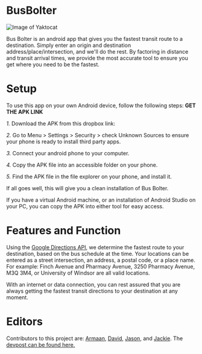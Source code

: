 # BusBolter
![Image of Yaktocat](https://cdn.discordapp.com/attachments/654163350544187393/693680981114093628/app_logo.png)

Bus Bolter is an android app that gives you the fastest transit route to a destination. Simply enter an origin and destination address/place/intersection, and we'll do the rest. By factoring in distance and transit arrival times, we provide the most accurate tool to ensure you get where you need to be the fastest.

# Setup
To use this app on your own Android device, follow the following steps: **GET THE APK LINK**

*1.* Download the APK from this dropbox link:

*2.* Go to Menu > Settings > Security > check Unknown Sources to ensure your phone is ready to install third party apps.

*3.* Connect your android phone to your computer.

*4.* Copy the APK file into an accessible folder on your phone.

*5.* Find the APK file in the file explorer on your phone, and install it.

If all goes well, this will give you a clean installation of Bus Bolter.

If you have a virtual Android machine, or an installation of Android Studio on your PC, you can copy the APK into either tool for easy access. 

# Features and Function

Using the [Google Directions API](https://developers.google.com/maps/documentation/directions/intro#TravelModes), we determine the fastest route to your destination, based on the bus schedule at the time. Your locations can be entered as a street intersection, an address, a postal code, or a place name. For example: Finch Avenue and Pharmacy Avenue, 3250 Pharmacy Avenue, M3Q 3M4, or University of Windsor are all valid locations. 

With an internet or data connection, you can rest assured that you are always getting the fastest transit directions to your destination at any moment. 


# Editors

Contributors to this project are: [Armaan](https://github.com/armaan-n), [David](https://github.com/theSlimeRancher), [Jason](https://github.com/Jasonzhang03business), and [Jackie](https://github.com/Luigimash/).
The [devpost can be found here,](https://devpost.com/software/busbolter)
